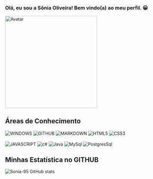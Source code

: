 ### Olá, eu sou a Sônia Oliveira! Bem vindo(a) ao meu perfil. 😀

<img src="https://user-images.githubusercontent.com/38321678/166176991-476879f7-a618-4a77-afed-29e8c7ef5623.png" width="300" height="300" title="Avatar">


## Áreas de Conhecimento
<div style="display:inline-block"</br>
      <img align="center" alt="WINDOWS" src="https://img.shields.io/badge/Windows-0078D6?style=for-the-badge&logo=windows&logoColor=white">
      <img align="center" alt="GITHUB" src="https://img.shields.io/badge/GitHub-100000?style=for-the-badge&logo=github&logoColor=white">
      <img align="center" alt="MARKDOWN" src="https://img.shields.io/badge/Markdown-000000?style=for-the-badge&logo=markdown&logoColor=white">
      <img align="center" alt="HTML5" src="https://img.shields.io/badge/HTML5-E34F26?style=for-the-badge&logo=html5&logoColor=white">
      <img align="center" alt="CSS3" src="https://img.shields.io/badge/CSS3-1572B6?style=for-the-badge&logo=css3&logoColor=white"><br><br>
      <img align="center" alt="JAVASCRIPT" src="https://img.shields.io/badge/JavaScript-F7DF1E?style=for-the-badge&logo=javascript&logoColor=black">
      <img align="center" alt="c#" src="https://img.shields.io/badge/C%23-239120?style=for-the-badge&logo=c-sharp&logoColor=white">
      <img align="center" alt="Java" src="https://img.shields.io/badge/Java-ED8B00?style=for-the-badge&logo=java&logoColor=white">
      <img align="center" alt="MySql" src="https://img.shields.io/badge/MySQL-00000F?style=for-the-badge&logo=mysql&logoColor=white">
      <img align="center" alt="PostgresSql" src="https://img.shields.io/badge/PostgreSQL-316192?style=for-the-badge&logo=postgresql&logoColor=white">
</div>
</br>

## Minhas Estatística no GITHUB
![Sonia-95 GitHub stats](https://github-readme-stats.vercel.app/api?username=Sonia-95&show_icons=true&theme=radical&locale=pt-br)
